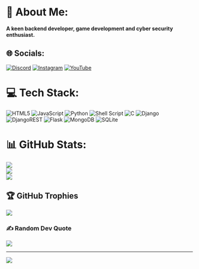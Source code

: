 # 💫 About Me:
**A keen backend developer, game development and cyber security enthusiast.**


## 🌐 Socials:
[![Discord](https://img.shields.io/badge/Discord-%237289DA.svg?logo=discord&logoColor=white)](htttps://discord.gg/r37r0.gh057) [![Instagram](https://img.shields.io/badge/Instagram-%23E4405F.svg?logo=Instagram&logoColor=white)](https://instagram.com/r37r0.gh057_official) [![YouTube](https://img.shields.io/badge/YouTube-%23FF0000.svg?logo=YouTube&logoColor=white)](https://www.youtube.com/channel/UCrIv_E8E0KcTSIn1XIdurhA) 

# 💻 Tech Stack:
![HTML5](https://img.shields.io/badge/html5-%23E34F26.svg?style=for-the-badge&logo=html5&logoColor=white) ![JavaScript](https://img.shields.io/badge/javascript-%23323330.svg?style=for-the-badge&logo=javascript&logoColor=%23F7DF1E) ![Python](https://img.shields.io/badge/python-3670A0?style=for-the-badge&logo=python&logoColor=ffdd54) ![Shell Script](https://img.shields.io/badge/shell_script-%23121011.svg?style=for-the-badge&logo=gnu-bash&logoColor=white) ![C](https://img.shields.io/badge/c-%2300599C.svg?style=for-the-badge&logo=c&logoColor=white) ![Django](https://img.shields.io/badge/django-%23092E20.svg?style=for-the-badge&logo=django&logoColor=white) ![DjangoREST](https://img.shields.io/badge/DJANGO-REST-ff1709?style=for-the-badge&logo=django&logoColor=white&color=ff1709&labelColor=gray) ![Flask](https://img.shields.io/badge/flask-%23000.svg?style=for-the-badge&logo=flask&logoColor=white) ![MongoDB](https://img.shields.io/badge/MongoDB-%234ea94b.svg?style=for-the-badge&logo=mongodb&logoColor=white) ![SQLite](https://img.shields.io/badge/sqlite-%2307405e.svg?style=for-the-badge&logo=sqlite&logoColor=white)
# 📊 GitHub Stats:
![](https://github-readme-stats.vercel.app/api?username=R37r0-Gh057&theme=radical&hide_border=false&include_all_commits=true&count_private=true)<br/>
![](https://github-readme-streak-stats.herokuapp.com/?user=R37r0-Gh057&theme=radical&hide_border=false)<br/>
![](https://github-readme-stats.vercel.app/api/top-langs/?username=R37r0-Gh057&theme=radical&hide_border=false&include_all_commits=true&count_private=true&layout=compact)

## 🏆 GitHub Trophies
![](https://github-profile-trophy.vercel.app/?username=R37r0-Gh057&theme=radical&no-frame=false&no-bg=true&margin-w=4)

### ✍️ Random Dev Quote
![](https://quotes-github-readme.vercel.app/api?type=vetical&theme=dark)

---
[![](https://visitcount.itsvg.in/api?id=R37r0-Gh057&icon=5&color=0)](https://visitcount.itsvg.in)
